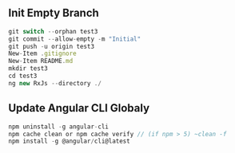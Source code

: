 ## Init Empty Branch

```js
git switch --orphan test3
git commit --allow-empty -m "Initial"
git push -u origin test3
New-Item .gitignore
New-Item README.md
mkdir test3
cd test3
ng new RxJs --directory ./

```

## Update Angular CLI Globaly

```js
npm uninstall -g angular-cli
npm cache clean or npm cache verify // (if npm > 5) ~clean -f
npm install -g @angular/cli@latest
```
